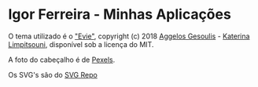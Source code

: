 # Igor Ferreira - Minhas Aplicações

O tema utilizado é o ["Evie"](https://github.com/anges244/evie), copyright (c) 2018 [Aggelos Gesoulis](https://twitter.com/anges244) - [Katerina Limpitsouni](https://twitter.com/ninalimpi), disponível sob a licença do MIT.

A foto do cabeçalho é de [Pexels](https://www.pexels.com/pt-br/foto/interior-do-edificio-de-escritorios-325229/).

Os SVG's são do [SVG Repo](https://www.svgrepo.com/)
